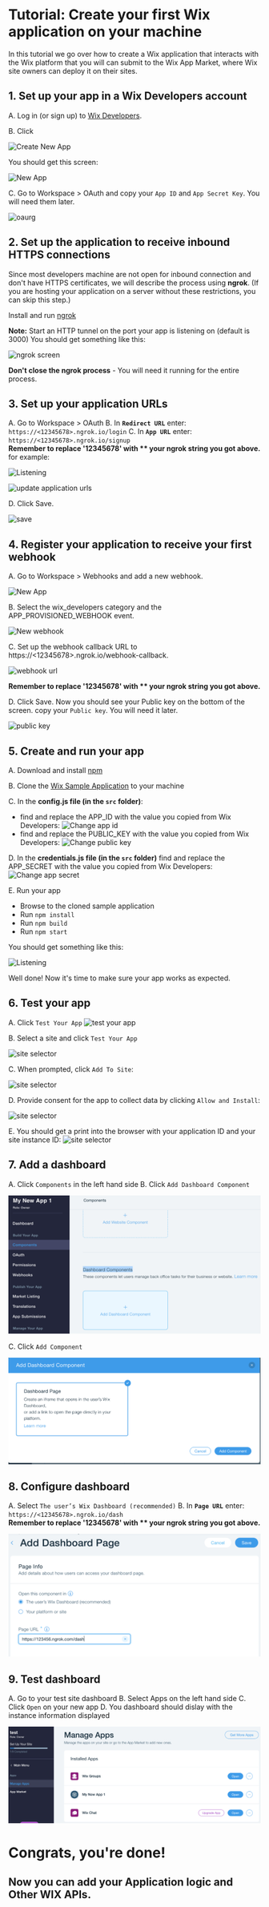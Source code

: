 # Tutorial: Create your first Wix application on your machine
In this tutorial we go over how to create a Wix application that interacts with the Wix platform that you will can submit to the Wix App Market, where Wix site owners can deploy it on their sites.   
## 1. Set up your app in a Wix Developers account 
A. Log in (or sign up) to [Wix Developers](https://dev.wix.com/).

B. Click 

![Create New App](images/create-app.png)

You should get this screen:

![New App](images/New-App.png)

C. Go to Workspace > OAuth and copy your `App ID` and `App Secret Key`. You will need them later.
 
![oaurg](images/oauth-settings.png)

## 2. Set up the application to receive inbound HTTPS connections
Since most developers machine are not open for inbound connection and don't have HTTPS certificates, we will describe the process using **ngrok**.
(If you are hosting your application on a server without these restrictions, you can skip this step.)

Install and run [ngrok](https://dashboard.ngrok.com/get-started)

**Note:** Start an HTTP tunnel on the port your app is listening on  (default is 3000)
You should get something like this:

![ngrok screen](images/ngrok.png)

**Don't close the ngrok process** - You will need it running for the entire process.

## 3. Set up your application URLs
A. Go to Workspace > OAuth
B. In **`Redirect URL`** enter: `https://<12345678>.ngrok.io/login`
C. In **`App URL`** enter: `https://<12345678>.ngrok.io/signup`  
**Remember to replace '12345678' with ** your ngrok string you got above.**
for example:

![Listening](images/httpsurl.png)


![update application urls](images/urls.png)

D. Click Save.

![save](images/save.png)

## 4. Register your application to receive your first webhook
A. Go to Workspace > Webhooks and add a new webhook.

![New App](images/new-webhook.png)

B. Select the wix_developers category and the APP_PROVISIONED_WEBHOOK event.

![New webhook](images/add-webhook.png)

C. Set up the webhook callback URL to https://<12345678>.ngrok.io/webhook-callback.

![webhook url](images/webhook-callback.png)  

**Remember to replace '12345678' with ** your ngrok string you got above.**

D. Click Save.
Now you should see your Public key on the bottom of the screen. copy your `Public key`. You will need it later.

![public key](images/get-public-key.png)


## 5. Create and run your app

A. Download and install [npm](https://www.npmjs.com/get-npm)

B. Clone the [Wix Sample Application](https://github.com/shaykewix/sample-wix-rest-app) to your machine

C. In the **config.js file (in the `src` folder)**: 
 - find and replace the APP_ID with the value you copied from Wix Developers:
![Change app id](images/change-config.png)   
 -  find and replace the PUBLIC_KEY with the value you copied from Wix Developers:
![Change public key](images/change-public-key.png)  

D. In the **credentials.js file (in the `src` folder)** find and replace the APP_SECRET  with the value you copied from Wix Developers:
![Change app secret](images/change-credentials.png)

E. Run your app

* Browse to the cloned sample application
* Run `npm install`
* Run `npm build`
* Run `npm start`

You should get something like this:

![Listening](images/listening.png)


Well done! Now it's time to make sure your app works as expected.

## 6. Test your app

A. Click `Test Your App`
![test your app](images/test-button.png)

B. Select a site and click `Test Your App`

![site selector](images/site-selector.png)

C. When prompted, click `Add To Site`:

![site selector](images/add-to-site.png)

D. Provide consent for the app to collect data by clicking `Allow and Install`:

![site selector](images/consent.png)

E. You should get a print into the browser with your application ID and your site instance ID:
![site selector](images/end.png)

## 7. Add a dashboard

A. Click `Components` in the left hand side
B. Click `Add Dashboard Component`

![site selector](images/dashboard.png)

C. Click `Add Component`

![site selector](images/add-dashboard-component.png)

## 8. Configure dashboard

A. Select `The user’s Wix Dashboard (recommended)`
B. In **`Page URL`** enter: `https://<12345678>.ngrok.io/dash`  
**Remember to replace '12345678' with ** your ngrok string you got above.**

![site selector](images/add-dashboard-page.png)

## 9. Test dashboard

A. Go to your test site dashboard
B. Select Apps on the left hand side
C. Click `Open` on your new app
D. You dashboard should dislay with the instance information displayed 

![site selector](images/open-dashboard.png)

# Congrats, you're done!
## Now you can add your Application logic and Other WIX APIs.
